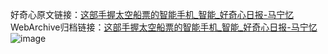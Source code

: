 好奇心原文链接：[这部手握太空船票的智能手机_智能_好奇心日报-马宁忆](https://www.qdaily.com/articles/86.html)
WebArchive归档链接：[这部手握太空船票的智能手机_智能_好奇心日报-马宁忆](http://web.archive.org/web/20190623145127/https://www.qdaily.com/articles/86.html)
![image](http://ww3.sinaimg.cn/large/007d5XDply1g3v3x15ny6j30u02ln1kx)